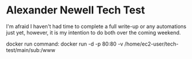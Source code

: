 # Alexander Newell Tech Test 

I'm afraid I haven't had time to complete a full write-up or any automations just yet, however, it is my intention to do both over the coming weekend. 

docker run command: docker run -d -p 80:80 -v /home/ec2-user/tech-test/main/sub:/www <image id>
